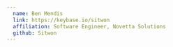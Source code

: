 ```yaml
---
  name: Ben Mendis
  link: https://keybase.io/sitwon
  affiliation: Software Engineer, Novetta Solutions 
  github: Sitwon
---
```

